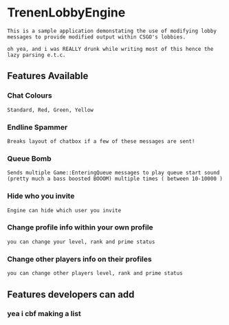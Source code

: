 # TrenenLobbyEngine
    This is a sample application demonstating the use of modifying lobby messages to provide modified output within CSGO's lobbies.
    
    oh yea, and i was REALLY drunk while writing most of this hence the lazy parsing e.t.c.

## Features Available
### Chat Colours
    Standard, Red, Green, Yellow
### Endline Spammer
    Breaks layout of chatbox if a few of these messages are sent!
### Queue Bomb
    Sends multiple Game::EnteringQueue messages to play queue start sound (pretty much a bass boosted BOOOM) multiple times ( between 10-10000 )
### Hide who you invite
    Engine can hide which user you invite
### Change profile info within your own profile
    you can change your level, rank and prime status
### Change other players info on their profiles
    you can change other players level, rank and prime status

    
## Features developers can add
### yea i cbf making a list

